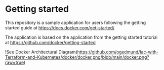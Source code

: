# Getting started

This repository is a sample application for users following the getting started guide at https://docs.docker.com/get-started/.

The application is based on the application from the getting started tutorial at https://github.com/docker/getting-started


!See Docker Architectural Diagram(https://github.com/ogedmund/Iac-with-Terraform-and-Kubernetes/docker/docker.png/blob/main/docker.png?raw=true)
